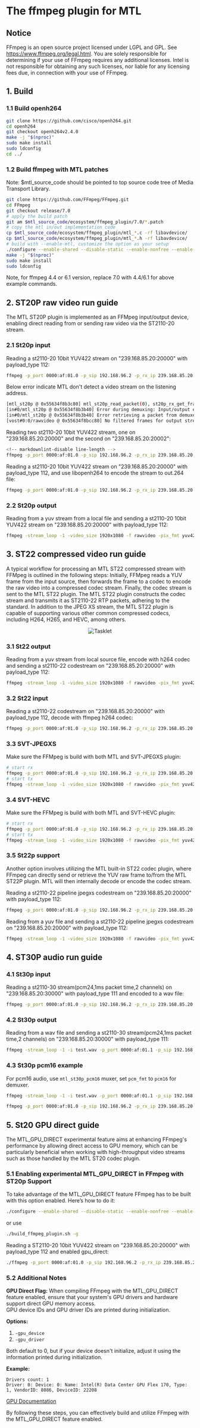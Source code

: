 # The ffmpeg plugin for MTL

## Notice

FFmpeg is an open source project licensed under LGPL and GPL. See <https://www.ffmpeg.org/legal.html>. You are solely responsible for determining if your use of FFmpeg requires any additional licenses. Intel is not responsible for obtaining any such licenses, nor liable for any licensing fees due, in connection with your use of FFmpeg.

## 1. Build

### 1.1 Build openh264

```bash
git clone https://github.com/cisco/openh264.git
cd openh264
git checkout openh264v2.4.0
make -j "$(nproc)"
sudo make install
sudo ldconfig
cd ../
```

### 1.2 Build ffmpeg with MTL patches

Note: $mtl_source_code should be pointed to top source code tree of Media Transport Library.

```bash
git clone https://github.com/FFmpeg/FFmpeg.git
cd FFmpeg
git checkout release/7.0
# apply the build patch
git am $mtl_source_code/ecosystem/ffmpeg_plugin/7.0/*.patch
# copy the mtl in/out implementation code
cp $mtl_source_code/ecosystem/ffmpeg_plugin/mtl_*.c -rf libavdevice/
cp $mtl_source_code/ecosystem/ffmpeg_plugin/mtl_*.h -rf libavdevice/
# build with --enable-mtl, customize the option as your setup
./configure --enable-shared --disable-static --enable-nonfree --enable-pic --enable-gpl --enable-libopenh264 --enable-encoder=libopenh264 --enable-mtl
make -j "$(nproc)"
sudo make install
sudo ldconfig
```

Note, for ffmpeg 4.4 or 6.1 version, replace 7.0 with 4.4/6.1 for above example commands.

## 2. ST20P raw video run guide

The MTL ST20P plugin is implemented as an FFMpeg input/output device, enabling direct reading from or sending raw video via the ST2110-20 stream.

### 2.1 St20p input

Reading a st2110-20 10bit YUV422 stream on "239.168.85.20:20000" with payload_type 112:

```bash
ffmpeg -p_port 0000:af:01.0 -p_sip 192.168.96.2 -p_rx_ip 239.168.85.20 -udp_port 20000 -payload_type 112 -fps 59.94 -pix_fmt yuv422p10le -video_size 1920x1080 -f mtl_st20p -i "k" -f rawvideo /dev/null -y
```

Below error indicate MTL don't detect a video stream on the listening address.

```bash
[mtl_st20p @ 0x55634f8b3c80] mtl_st20p_read_packet(0), st20p_rx_get_frame timeout
[in#0/mtl_st20p @ 0x55634f8b3b40] Error during demuxing: Input/output error
[in#0/mtl_st20p @ 0x55634f8b3b40] Error retrieving a packet from demuxer: Input/output error
[vost#0:0/rawvideo @ 0x55634f8bcc80] No filtered frames for output stream, trying to initialize anyway.
```

Reading two st2110-20 10bit YUV422 stream, one on "239.168.85.20:20000" and the second on "239.168.85.20:20002":

```bash
<!-- markdownlint-disable line-length -->
ffmpeg -p_port 0000:af:01.0 -p_sip 192.168.96.2 -p_rx_ip 239.168.85.20 -udp_port 20000 -payload_type 112 -fps 59.94 -pix_fmt yuv422p10le -video_size 1920x1080 -f mtl_st20p -i "1" -p_port 0000:af:01.0 -p_rx_ip 239.168.85.20 -udp_port 20002 -payload_type 112 -fps 59.94 -pix_fmt yuv422p10le -video_size 1920x1080 -f mtl_st20p -i "2" -map 0:0 -f rawvideo /dev/null -y -map 1:0 -f rawvideo /dev/null -y
```

Reading a st2110-20 10bit YUV422 stream on "239.168.85.20:20000" with payload_type 112, and use libopenh264 to encode the stream to out.264 file:

```bash
ffmpeg -p_port 0000:af:01.0 -p_sip 192.168.96.2 -p_rx_ip 239.168.85.20 -udp_port 20000 -payload_type 112 -fps 59.94 -pix_fmt yuv422p10le -video_size 1920x1080 -f mtl_st20p -i "k" -c:v libopenh264 out.264 -y
```

### 2.2 St20p output

Reading from a yuv stream from a local file and sending a st2110-20 10bit YUV422 stream on "239.168.85.20:20000" with payload_type 112:

```bash
ffmpeg -stream_loop -1 -video_size 1920x1080 -f rawvideo -pix_fmt yuv422p10le -i yuv422p10le_1080p.yuv -filter:v fps=59.94 -p_port 0000:af:01.1 -p_sip 192.168.96.3 -p_tx_ip 239.168.85.20 -udp_port 20000 -payload_type 112 -f mtl_st20p -
```

## 3. ST22 compressed video run guide

A typical workflow for processing an MTL ST22 compressed stream with FFMpeg is outlined in the following steps: Initially, FFMpeg reads a YUV frame from the input source, then forwards the frame to a codec to encode the raw video into a compressed codec stream. Finally, the codec stream is sent to the MTL ST22 plugin.
The MTL ST22 plugin constructs the codec stream and transmits it as ST2110-22 RTP packets, adhering to the standard. In addition to the JPEG XS stream, the MTL ST22 plugin is capable of supporting various other common compressed codecs, including H264, H265, and HEVC, among others.

<div align="center">
<img src="ffmpeg_st22_flow.png" align="center" alt="Tasklet">
</div>

### 3.1 St22 output

Reading from a yuv stream from local source file, encode with h264 codec and sending a st2110-22 codestream on "239.168.85.20:20000" with payload_type 112:

```bash
ffmpeg -stream_loop -1 -video_size 1920x1080 -f rawvideo -pix_fmt yuv420p -i yuv420p_1080p.yuv -filter:v fps=59.94 -c:v libopenh264 -p_port 0000:af:01.1 -p_sip 192.168.96.3 -p_tx_ip 239.168.85.20 -udp_port 20000 -payload_type 112 -f mtl_st22 -
```

### 3.2 St22 input

Reading a st2110-22 codestream on "239.168.85.20:20000" with payload_type 112, decode with ffmpeg h264 codec:

```bash
ffmpeg -p_port 0000:af:01.0 -p_sip 192.168.96.2 -p_rx_ip 239.168.85.20 -udp_port 20000 -payload_type 112 -fps 59.94 -video_size 1920x1080 -st22_codec h264 -f mtl_st22 -i "k" -f rawvideo /dev/null -y
```

### 3.3 SVT-JPEGXS

Make sure the FFMpeg is build with both MTL and SVT-JPEGXS plugin:

```bash
# start rx
ffmpeg -p_port 0000:af:01.0 -p_sip 192.168.96.2 -p_rx_ip 239.168.85.20 -udp_port 20000 -payload_type 112 -fps 59.94 -video_size 1920x1080 -st22_codec jpegxs -timeout_s 10 -f mtl_st22 -i "k" -vframes 10 -f rawvideo /dev/null -y
# start tx
ffmpeg -stream_loop -1 -video_size 1920x1080 -f rawvideo -pix_fmt yuv420p -i yuv420p_1080p.yuv -filter:v fps=59.94 -c:v libsvt_jpegxs -p_port 0000:af:01.1 -p_sip 192.168.96.3 -p_tx_ip 239.168.85.20 -udp_port 20000 -payload_type 112 -f mtl_st22 -
```

### 3.4 SVT-HEVC

Make sure the FFMpeg is build with both MTL and SVT-HEVC plugin:

```bash
# start rx
ffmpeg -p_port 0000:af:01.0 -p_sip 192.168.96.2 -p_rx_ip 239.168.85.20 -udp_port 20000 -payload_type 112 -fps 59.94 -video_size 1920x1080 -st22_codec h265 -timeout_s 10 -f mtl_st22 -i "k" -vframes 10 -f rawvideo /dev/null -y
# start tx
ffmpeg -stream_loop -1 -video_size 1920x1080 -f rawvideo -pix_fmt yuv420p -i yuv420p_1080p.yuv -filter:v fps=59.94 -c:v libsvt_hevc -p_port 0000:af:01.1 -p_sip 192.168.96.3 -p_tx_ip 239.168.85.20 -udp_port 20000 -payload_type 112 -f mtl_st22 -
```

### 3.5 St22p support

Another option involves utilizing the MTL built-in ST22 codec plugin, where FFmpeg can directly send or retrieve the YUV raw frame to/from the MTL ST22P plugin. MTL will then internally decode or encode the codec stream.

Reading a st2110-22 pipeline jpegxs codestream on "239.168.85.20:20000" with payload_type 112:

```bash
ffmpeg -p_port 0000:af:01.0 -p_sip 192.168.96.2 -p_rx_ip 239.168.85.20 -udp_port 20000 -payload_type 112 -st22_codec jpegxs -fps 59.94 -pix_fmt yuv422p10le -video_size 1920x1080 -f mtl_st22p -i "k" -f rawvideo /dev/null -y
```

Reading from a yuv file and sending a st2110-22 pipeline jpegxs codestream on "239.168.85.20:20000" with payload_type 112:

```bash
ffmpeg -stream_loop -1 -video_size 1920x1080 -f rawvideo -pix_fmt yuv422p10le -i yuv422p10le_1080p.yuv -filter:v fps=59.94 -p_port 0000:af:01.1 -p_sip 192.168.96.3 -p_tx_ip 239.168.85.20 -udp_port 20000 -payload_type 112 -st22_codec jpegxs -f mtl_st22p -
```

## 4. ST30P audio run guide

### 4.1 St30p input

Reading a st2110-30 stream(pcm24,1ms packet time,2 channels) on "239.168.85.20:30000" with payload_type 111 and encoded to a wav file:

```bash
ffmpeg -p_port 0000:af:01.0 -p_sip 192.168.96.2 -p_rx_ip 239.168.85.20 -udp_port 30000 -payload_type 111 -pcm_fmt pcm24 -ptime 1ms -channels 2 -f mtl_st30p -i "0" dump.wav -y
```

### 4.2 St30p output

Reading from a wav file and sending a st2110-30 stream(pcm24,1ms packet time,2 channels) on "239.168.85.20:30000" with payload_type 111:

```bash
ffmpeg -stream_loop -1 -i test.wav -p_port 0000:af:01.1 -p_sip 192.168.96.3 -p_tx_ip 239.168.85.20 -udp_port 30000 -payload_type 111 -ptime 1ms -f mtl_st30p -
```

### 4.3 St30p pcm16 example

For pcm16 audio, use `mtl_st30p_pcm16` muxer, set `pcm_fmt` to `pcm16` for demuxer.

```bash
ffmpeg -stream_loop -1 -i test.wav -p_port 0000:af:01.1 -p_sip 192.168.96.3 -p_tx_ip 239.168.85.20 -udp_port 30000 -payload_type 111 -ptime 1ms -f mtl_st30p_pcm16 -

ffmpeg -p_port 0000:af:01.0 -p_sip 192.168.96.2 -p_rx_ip 239.168.85.20 -udp_port 30000 -payload_type 111 -pcm_fmt pcm16 -ptime 1ms -channels 2 -f mtl_st30p -i "0" dump_pcm16.wav -y
```

## 5. St20 GPU direct guide

The MTL_GPU_DIRECT experimental feature aims at enhancing FFmpeg's performance by allowing direct access to GPU memory, which can be particularly beneficial when working with high-throughput video streams such as those handled by the MTL ST20 codec plugin.

### 5.1 Enabling experimental MTL_GPU_DIRECT in FFmpeg with ST20p Support

To take advantage of the MTL_GPU_DIRECT feature FFmpeg has to be built with this option enabled. Here’s how to do it:

```bash
./configure --enable-shared --disable-static --enable-nonfree --enable-pic --enable-gpl --enable-libopenh264 --enable-encoder=libopenh264 --enable-mtl --extra-cflags="-DMTL_GPU_DIRECT_ENABLED"
```

or use

```bash
./build_ffmpeg_plugin.sh -g
```

Reading a ST2110-20 10bit YUV422 stream on "239.168.85.20:20000" with payload_type 112 and
enabled gpu_direct:

```bash
./ffmpeg -p_port 0000:af:01.0 -p_sip 192.168.96.2 -p_rx_ip 239.168.85.20 -udp_port 20000 -payload_type 112 -fps 59.94 -pix_fmt yuv422p10le -video_size 1920x1080 -gpu_direct 1 -gpu_driver 0 -gpu_device 0 -f mtl_st20p -i "k" -f rawvideo /dev/null -y
```

### 5.2 Additional Notes

**GPU Direct Flag:** When compiling FFmpeg with the MTL_GPU_DIRECT feature enabled, ensure that your system's GPU drivers and hardware support direct GPU memory access.  
GPU device IDs and GPU driver IDs are printed during initialization.

**Options:**

1. `-gpu_device`
1. `-gpu_driver`

Both default to 0, but if your device doesn't initialize, adjust it using the information printed during initialization.

**Example:**

```plaintext
Drivers count: 1
Driver: 0: Device: 0: Name: Intel(R) Data Center GPU Flex 170, Type: 1, VendorID: 8086, DeviceID: 22208
```


[GPU Documentation](../../doc/gpu.md)

By following these steps, you can effectively build and utilize FFmpeg with the MTL_GPU_DIRECT feature enabled.
